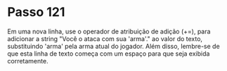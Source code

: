 # Passo 121

Em uma nova linha, use o operador de atribuição de adição (+=), para adicionar a string "Você o ataca com sua 'arma'." ao valor do texto, substituindo 'arma' pela arma atual do jogador. Além disso, lembre-se de que esta linha de texto começa com um espaço para que seja exibida corretamente.